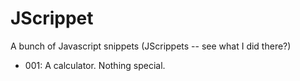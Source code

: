 # JScrippet
A bunch of Javascript snippets (JScrippets -- see what I did there?)

* 001: A calculator. Nothing special.
